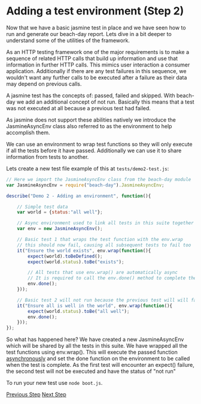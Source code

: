 # Adding a test environment (Step 2)
Now that we have a basic jasmine test in place and we have seen how to run and generate our beach-day report. Lets dive in a bit deeper to understand some of the utilities of the framework.

As an HTTP testing framework one of the major requirements is to make a sequence of related HTTP calls that build up information and use that information in further HTTP calls. This mimics user interaction a consumer application. 
Additionally if there are any test failures in this sequence, we wouldn't want any further calls to be executed after a failure as their data may depend on previous calls.

A jasmine test has the concepts of: passed, failed and skipped. With beach-day we add an additional concept of not run. Basically this means that a test was not executed at all because a previous test had failed.

As jasmine does not support these abilities natively we introduce the JasmineAsyncEnv class also referred to as the environment to help accomplish them.

We can use an environment to wrap test functions so they will only execute if all the tests before it have passed. 
Additionally we can use it to share information from tests to another.

Lets create a new test file example of this at `tests/demo2-test.js`:
```javascript
// Here we import the JasmineAsyncEnv class from the beach-day module
var JasmineAsyncEnv = require("beach-day").JasmineAsyncEnv;

describe("Demo 2 - Adding an environment", function(){

    // Simple test data
    var world = {status:"all well"};

    // Async environment used to link all tests in this suite together
    var env = new JasmineAsyncEnv();

    // Basic test 1 that wraps the test function with the env.wrap
    // this should now fail, causing all subsequent tests to fail too
    it("Ensure the world exists", env.wrap(function(){
        expect(world).toBeDefined();
        expect(world.status).toBe("exists");

        // All tests that use env.wrap() are automatically async
        // It is required to call the env.done() method to complete the test
        env.done();
    }));

    // Basic test 2 will not run because the previous test will will fail
    it("Ensure all is well in the world", env.wrap(function(){
        expect(world.status).toBe("all well");
        env.done();
    }));
});
```

So what has happened here? We have created a new JasmineAsyncEnv which will be shared by all the tests in this suite. We have wrapped all the test functions using env.wrap(). This will execute the passed function [asynchronously](http://jasmine.github.io/edge/introduction.html#section-Asynchronous_Support) and set the done function on the environment to be called when the test is complete.
As the first test will encounter an expect() failure, the second test will not be executed and have the status of "not run" 

To run your new test use `node boot.js`.

[Previous Step](step1.md)
[Next Step](step2.md)